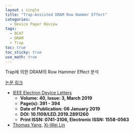 ```yaml
---
layout : single
title: "Trap-Assisted DRAM Row Hammer Effect"
categories: 
  - Device Paper Review
tags:
  - BCAT
  - DRAM
  - Trap
toc: true
toc_sticky: true
use_math: true
---
```


Trap에 의한 DRAM의 Row Hammer Effect 분석    

[논문 링크](https://ieeexplore.ieee.org/document/8604043)

- [IEEE Electron Device Letters](https://ieeexplore.ieee.org/xpl/RecentIssue.jsp?punumber=55)   
  - **Volume: 40, Issue: 3, March 2019**   
  - **Page(s): 391 - 394**   
  - **Date of Publication: 06 January 2019**   
  - **DOI: 10.1109/LED.2019.2891260**   
  - **Print ISSN: 0741-3106, Electronic ISSN: 1558-0563**   
- [Thomas Yang](https://ieeexplore.ieee.org/author/37086702482), [Xi-Wei Lin](https://ieeexplore.ieee.org/author/37085566802)    
 

&nbsp;



